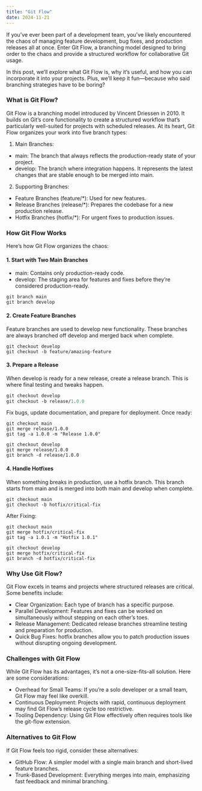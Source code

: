 ```yaml
---
title: "Git Flow"
date: 2024-11-21
---
```


If you’ve ever been part of a development team, you’ve likely encountered the chaos of managing feature development, bug 
fixes, and production releases all at once. Enter Git Flow, a branching model designed to bring order to the chaos and 
provide a structured workflow for collaborative Git usage.

In this post, we’ll explore what Git Flow is, why it’s useful, and how you can incorporate it into your projects. Plus, 
we’ll keep it fun—because who said branching strategies have to be boring?

### What is Git Flow?

Git Flow is a branching model introduced by Vincent Driessen in 2010. It builds on Git’s core functionality to create a 
structured workflow that’s particularly well-suited for projects with scheduled releases. At its heart, Git Flow 
organizes your work into five branch types:


1.	Main Branches:
- main: The branch that always reflects the production-ready state of your project. 
- develop: The branch where integration happens. It represents the latest changes that are stable enough to be merged into main.

2. Supporting Branches:
- Feature Branches (feature/*): Used for new features.
- Release Branches (release/*): Prepares the codebase for a new production release.
- Hotfix Branches (hotfix/*): For urgent fixes to production issues.

### How Git Flow Works

Here’s how Git Flow organizes the chaos:

#### 1. Start with Two Main Branches

- main: Contains only production-ready code.
- develop: The staging area for features and fixes before they’re considered production-ready.

```
git branch main
git branch develop
```

#### 2. Create Feature Branches

Feature branches are used to develop new functionality. These branches are always branched off develop and merged back 
when complete.

```
git checkout develop
git checkout -b feature/amazing-feature
```

#### 3. Prepare a Release

When develop is ready for a new release, create a release branch. This is where final testing and tweaks happen.

```clojure
git checkout develop
git checkout -b release/1.0.0
```

Fix bugs, update documentation, and prepare for deployment. Once ready:

```
git checkout main
git merge release/1.0.0
git tag -a 1.0.0 -m "Release 1.0.0"

git checkout develop
git merge release/1.0.0
git branch -d release/1.0.0
```

#### 4. Handle Hotfixes

When something breaks in production, use a hotfix branch. This branch starts from main and is merged into both main and 
develop when complete.

```
git checkout main
git checkout -b hotfix/critical-fix
```

After Fixing:

```
git checkout main
git merge hotfix/critical-fix
git tag -a 1.0.1 -m "Hotfix 1.0.1"

git checkout develop
git merge hotfix/critical-fix
git branch -d hotfix/critical-fix
```

### Why Use Git Flow?

Git Flow excels in teams and projects where structured releases are critical. Some benefits include:
- Clear Organization: Each type of branch has a specific purpose.
- Parallel Development: Features and fixes can be worked on simultaneously without stepping on each other’s toes.
- Release Management: Dedicated release branches streamline testing and preparation for production.
- Quick Bug Fixes: hotfix branches allow you to patch production issues without disrupting ongoing development.

### Challenges with Git Flow

While Git Flow has its advantages, it’s not a one-size-fits-all solution. Here are some considerations:
- Overhead for Small Teams: If you’re a solo developer or a small team, Git Flow may feel like overkill.
- Continuous Deployment: Projects with rapid, continuous deployment may find Git Flow’s release cycle too restrictive.
- Tooling Dependency: Using Git Flow effectively often requires tools like the git-flow extension.

### Alternatives to Git Flow

If Git Flow feels too rigid, consider these alternatives:
- GitHub Flow: A simpler model with a single main branch and short-lived feature branches.
- Trunk-Based Development: Everything merges into main, emphasizing fast feedback and minimal branching.